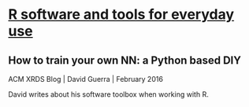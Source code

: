 # [R software and tools for everyday use] 

## How to train your own NN: a Python based DIY

ACM XRDS Blog | David Guerra | February 2016

David writes about his software toolbox when working with R. 

[R software and tools for everyday use]: http://xrds.acm.org/blog